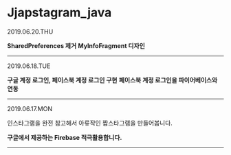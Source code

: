 # Jjapstagram_java

<p>2019.06.20.THU</p>
<b>SharedPreferences 제거</b>
<b>MyInfoFragment 디자인 </b>
<hr/>

<p>2019.06.18.TUE</p>
<b>구글 계정 로그인, 페이스북 계정 로그인 구현</b>
<b>페이스북 계정 로그인을 파이어베이스와 연동</b>
<hr/>

<p>2019.06.17.MON</p>
<p>인스타그램을 완전 참고해서 아류작인 짭스타그램을 만들어봅니다.</p>
<b>구글에서 제공하는 Firebase 적극활용합니다.</b>
<hr/>
